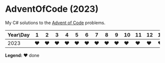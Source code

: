 # AdventOfCode (2023)
My C# solutions to the [Advent of Code](adventofcode.com) problems.

| Year\Day | 1 | 2 | 3 | 4 | 5 | 6 | 7 | 8 | 9 | 10 | 11 | 12 | 13 | 14 | 15 | 16 | 17 | 18 | 19 | 20 | 21 | 22 | 23 | 24 | 25 |
| -------- | - | - | - | - | - | - | - | - | - | -- | -- | -- | -- | -- | -- | -- | -- | -- | -- | -- | -- | -- | -- | -- | -- | 
| 2023     | ❤️ | ❤️ | ❤️ | ❤️ | ❤️ | ❤️ | ❤️ | ❤️ | ❤️ | ❤️ | ❤️ | ❤️ | ❤️ | ❤️ | ❤️ | ❤️ | ❤️ | ❤️ | ❤️ | ❤️ | ❤️

<strong>Legend:</strong> ❤️ done
